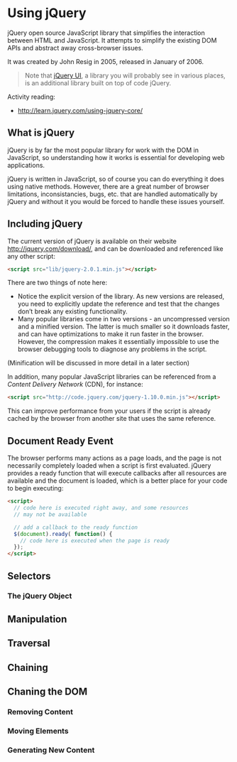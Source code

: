 # Using jQuery

jQuery open source JavaScript library that simplifies the interaction between
HTML and JavaScript. It attempts to simplify the existing DOM APIs and abstract
away cross-browser issues.

It was created by John Resig in 2005, released in January of 2006.

> Note that [jQuery UI](http://jqueryui.com/), a library you will probably see
> in various places, is an additional library built on top of code jQuery.

Activity reading:

* <http://learn.jquery.com/using-jquery-core/>

## What is jQuery

jQuery is by far the most popular library for work with the DOM in JavaScript,
so understanding how it works is essential for developing web applications.

jQuery is written in JavaScript, so of course you can do everything it does
using native methods. However, there are a great number of browser limitations,
inconsistancies, bugs, etc. that are handled automatically by jQuery and without
it you would be forced to handle these issues yourself.

## Including jQuery

The current version of jQuery is available on their website 
<http://jquery.com/download/>, and can be downloaded and referenced like any
other script:

```html
<script src="lib/jquery-2.0.1.min.js"></script>
```

There are two things of note here:

* Notice the explicit version of the library. As new versions are released,
  you need to explicitly update the reference and test that the changes don’t
  break any existing functionality.
* Many popular libraries come in two versions - an uncompressed version and a
  minified version. The latter is much smaller so it downloads faster, and can
  have optimizations to make it run faster in the browser. However, the
  compression makes it essentially impossible to use the browser debugging
  tools to diagnose any problems in the script.

(Minification will be discussed in more detail in a later section)

In addition, many popular JavaScript libraries can be referenced from a
*Content Delivery Network* (CDN), for instance:

```html
<script src="http://code.jquery.com/jquery-1.10.0.min.js"></script>
```

This can improve performance from your users if the script is already cached by
the browser from another site that uses the same reference.

## Document Ready Event

The browser performs many actions as a page loads, and the page is not
necessarily completely loaded when a script is first evaluated. jQuery provides
a ready function that will execute callbacks after all resources are available
and the document is loaded, which is a better place for your code to begin
executing:

```html
<script>
  // code here is executed right away, and some resources 
  // may not be available

  // add a callback to the ready function
  $(document).ready( function() {
    // code here is executed when the page is ready
  });
</script>
```

## Selectors

### The jQuery Object

## Manipulation

## Traversal

## Chaining

## Chaning the DOM

### Removing Content

### Moving Elements

### Generating New Content
